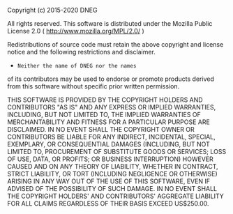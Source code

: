 Copyright (c) 2015-2020 DNEG

All rights reserved. This software is distributed under the
Mozilla Public License 2.0 ( http://www.mozilla.org/MPL/2.0/ )

Redistributions of source code must retain the above copyright
and license notice and the following restrictions and disclaimer.

*     Neither the name of DNEG nor the names
of its contributors may be used to endorse or promote products derived
from this software without specific prior written permission.

THIS SOFTWARE IS PROVIDED BY THE COPYRIGHT HOLDERS AND CONTRIBUTORS
"AS IS" AND ANY EXPRESS OR IMPLIED WARRANTIES, INCLUDING, BUT NOT
LIMITED TO, THE IMPLIED WARRANTIES OF MERCHANTABILITY AND FITNESS FOR
A PARTICULAR PURPOSE ARE DISCLAIMED. IN NO EVENT SHALL THE COPYRIGHT
OWNER OR CONTRIBUTORS BE LIABLE FOR ANY INDIRECT, INCIDENTAL,
SPECIAL, EXEMPLARY, OR CONSEQUENTIAL DAMAGES (INCLUDING, BUT NOT
LIMITED TO, PROCUREMENT OF SUBSTITUTE GOODS OR SERVICES; LOSS OF USE,
DATA, OR PROFITS; OR BUSINESS INTERRUPTION) HOWEVER CAUSED AND ON ANY
THEORY OF LIABILITY, WHETHER IN CONTRACT, STRICT LIABILITY, OR TORT
(INCLUDING NEGLIGENCE OR OTHERWISE) ARISING IN ANY WAY OUT OF THE USE
OF THIS SOFTWARE, EVEN IF ADVISED OF THE POSSIBILITY OF SUCH DAMAGE.
IN NO EVENT SHALL THE COPYRIGHT HOLDERS' AND CONTRIBUTORS' AGGREGATE
LIABILITY FOR ALL CLAIMS REGARDLESS OF THEIR BASIS EXCEED US$250.00.

